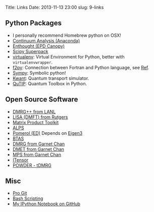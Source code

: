 Title: Links
Date: 2013-11-13 23:00
slug: 9-links

Python Packages
---
+ I personally recommend Homebrew python on OSX!
+ [Continuum Analysis (Anaconda)](http://www.continuum.io/)
+ [Enthought (EPD Canopy)](https://www.enthought.com/products/epd/)
+ [Scipy Superpack](http://fonnesbeck.github.io/ScipySuperpack/)
+ [virtualenv](http://www.virtualenv.org): Virtual Environment for Python, better with `virtualenvwrapper`.
+ [f2py](http://www.f2py.com): Connection between Fortran and Python language, see [Ref](http://cens.ioc.ee/projects/f2py2e/).
+ [Sympy](http://docs.sympy.org/latest/index.html): Symbolic python!
+ [Kwant](http://kwant-project.org/): Quantum transport simulator.
+ [QuTIP](http://qutip.org): Quantum Toolbox in Python.

Open Source Software
---
+ [DMRG++ from LANL](https://web.ornl.gov/~gz1/dmrgPlusPlus/)
+ [LISA (DMFT) from Rutgers](http://dmft.rutgers.edu/LISA/)
+ [Matrix Product Toolkit](http://physics.uq.edu.au/people/ianmcc/mptoolkit/)
+ [ALPS](http://alps.comp-phys.org/mediawiki/index.php/Main_Page)
+ [Pomerol (ED)](https://code.google.com/p/pomerol/) Depends on [Eigen3](http://eigen.tuxfamily.org/)
+ [BTAS](http://itensor.org/btas/)
+ [DMRG from Garnet Chan](http://www.princeton.edu/chemistry/chan/software/dmrg/)
+ [DMET from Garnet Chan](http://www.princeton.edu/chemistry/chan/software/dmet/)
+ [MPS from Garnet Chan](http://www.princeton.edu/chemistry/chan/software/ttn/)
+ [ITensor](http://itensor.org/index.html)
+ [POWDER - tDMRG](http://qti.sns.it/dmrg/phome.html)

Misc
---
+ [Pro Git](http://git-scm.com/book)
+ [Bash Scripting](http://www.tldp.org/LDP/abs/html/)
+ [My IPython Notebook on GitHub](http://nbviewer.ipython.org/github/chengyanlai/ipython_notebook/tree/master/)
